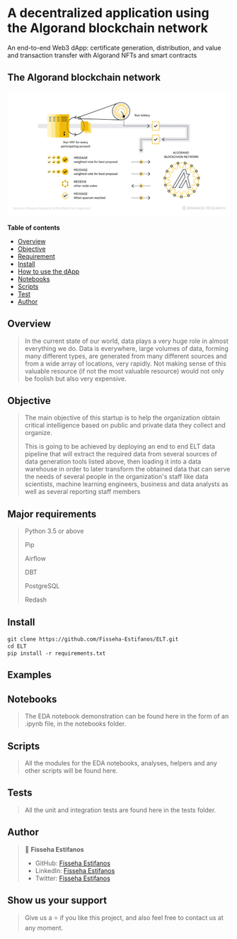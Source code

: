 # A decentralized application using the Algorand blockchain network
An end-to-end Web3 dApp: certificate generation, distribution, and value and transaction transfer with Algorand NFTs and smart contracts


## The Algorand blockchain network 
![](images/image-I.png)

**Table of contents**

- [Overview](#overview)
- [Objective](#objective)
- [Requirement](#requirement)
- [Install](#install)
- [How to use the dApp](#examples)
- [Notebooks](#notebooks)
- [Scripts](#scripts)
- [Test](#test)
- [Author](#author)


## Overview
> In the current state of our world, data plays a very huge role in almost everything we do. Data is everywhere, large volumes of data, forming many different types, are generated from many different sources and from a wide array of locations, very rapidly. Not making sense of this valuable resource (if not the most valuable resource) would not only be foolish but also very expensive.


## Objective
> The main objective of this startup is to help the organization obtain critical intelligence based on public and private data they collect and organize. 
>
> This is going to be achieved by deploying an end to end ELT data pipeline that will extract the required data from several sources of data generation tools listed above, then loading it into a data warehouse in order to later transform the obtained data that can serve the needs of several people in the organization's staff like data scientists, machine learning engineers, business and data analysts as well as several reporting staff members


## Major requirements
> Python 3.5 or above
> 
> Pip
> 
> Airflow
> 
> DBT 
> 
> PostgreSQL
> 
> Redash


## Install

```
git clone https://github.com/Fisseha-Estifanos/ELT.git
cd ELT
pip install -r requirements.txt
```


## Examples
>
>
>


## Notebooks
> The EDA notebook demonstration can be found here in the form of an .ipynb file, in the notebooks folder.


## Scripts
> All the modules for the EDA notebooks, analyses, helpers and any other scripts will be found here.


## Tests
> All the unit and integration tests are found here in the tests folder.


## Author
> 👤 **Fisseha Estifanos**
>
> - GitHub: [Fisseha Estifanos](https://github.com/fisseha-estifanos)
> - LinkedIn: [Fisseha Estifanos](https://www.linkedin.com/in/fisseha-estifanos-109ba6199/)
> - Twitter: [Fisseha Estifanos](https://twitter.com/f0x__tr0t)


## Show us your support
> Give us a ⭐ if you like this project, and also feel free to contact us at any moment.
